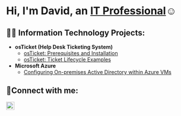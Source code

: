<h1>Hi, I'm David, an <a href="https://linkedin.com/in/david-galaviz-25a922359/">IT Professional</a>☺</h1>

<h2>👨‍💻 Information Technology Projects:</h2>

- <b>osTicket (Help Desk Ticketing System)</b>
  - [osTicket: Prerequisites and Installation](https://github.com/dee805one/osticket-prereqs)
  - [osTicket: Ticket Lifecycle Examples](https://github.com/dee805one/ticket-lifecycle)
- <b>Microsoft Azure</b>
  - [Configuring On-premises Active Directory within Azure VMs](https://github.com/dee805one/configure-ad)

<h2>🤳Connect with me:</h2>

[<img align="left" alt="Josh | LinkedIn" width="22px" src="https://cdn.jsdelivr.net/npm/simple-icons@v3/icons/linkedin.svg" />][linkedin]

[linkedin]: https://www.linkedin.com/in/david-galaviz-25a922359/
